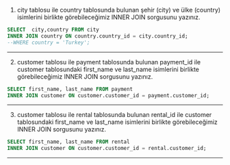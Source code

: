 1. city tablosu ile country tablosunda bulunan şehir (city) ve ülke (country) isimlerini birlikte görebileceğimiz INNER JOIN sorgusunu yazınız.
```sql
SELECT  city,country FROM city
INNER JOIN country ON country.country_id = city.country_id;
--WHERE country = 'Turkey';
```
---
2. customer tablosu ile payment tablosunda bulunan payment_id ile customer tablosundaki first_name ve last_name isimlerini birlikte görebileceğimiz INNER JOIN sorgusunu yazınız.
```sql
SELECT first_name, last_name FROM payment 
INNER JOIN customer ON customer.customer_id = payment.customer_id;
```
---
3. customer tablosu ile rental tablosunda bulunan rental_id ile customer tablosundaki first_name ve last_name isimlerini birlikte görebileceğimiz INNER JOIN sorgusunu yazınız.
```sql
SELECT first_name, last_name FROM rental
INNER JOIN customer ON customer.customer_id = rental.customer_id;
```
---
